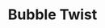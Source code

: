 ---
title: "Bubble Twist"
developer: playhub.com
image: BubbleTwist.png
link: https://play.google.com/store/apps/details?id=com.prize.BubbleTwist
android: https://play.google.com/store/apps/details?id=com.prize.BubbleTwist
---